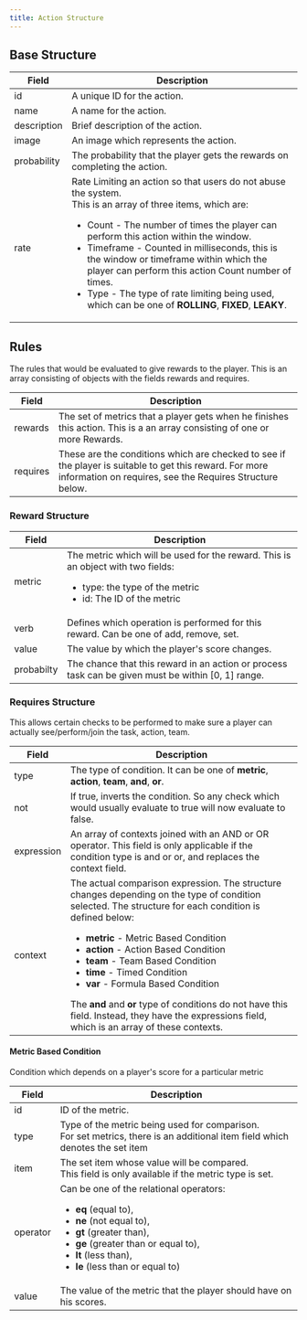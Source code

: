 ```yaml
---
title: Action Structure
---
```


## Base Structure

|    Field    |    Description    |
|-------------|-------------------|
| id          | A unique ID for the action. |
| name        | A name for the action. |
| description | Brief description of the action. |
| image       | An image which represents the action. |
| probability | The probability that the player gets the rewards on completing the action. |
| rate        | Rate Limiting an action so that users do not abuse the system.<br/>This is an array of three items, which are:</br><ul><li>Count - The number of times the player can perform this action within the window.</li><li>Timeframe - Counted in milliseconds, this is the window or timeframe within which the player can perform this action Count number of times.</li><li>Type - The type of rate limiting being used, which can be one of **ROLLING**, **FIXED**, **LEAKY**.</li></ul> |


## Rules

The rules that would be evaluated to give rewards to the player. This is an array consisting of objects with the fields rewards and requires.

|    Field    |    Description    |
|-------------|-------------------|
| rewards     | The set of metrics that a player gets when he finishes this action. This is a an array consisting of one or more Rewards. |
| requires    | These are the conditions which are checked to see if the player is suitable to get this reward. For more information on requires, see the Requires Structure below. |

### Reward Structure
|    Field    |    Description    |
|-------------|-------------------|
| metric      | The metric which will be used for the reward. This is an object with two fields:</br><ul><li>type: the type of the metric</li><li>id: The ID of the metric</li><ul> |
| verb        | Defines which operation is performed for this reward. Can be one of add, remove, set.
| value       | The value by which the player's score changes. |
| probabilty  | The chance that this reward in an action or process task can be given must be within [0, 1] range. |

### Requires Structure

This allows certain checks to be performed to make sure a player can actually see/perform/join the task, action, team.

|    Field    |    Description    |
|-------------|-------------------|
| type        | The type of condition. It can be one of **metric**, **action**, **team**, **and**, **or**. |
| not         | If true, inverts the condition. So any check which would usually evaluate to true will now evaluate to false. |
| expression  | An array of contexts joined with an AND or OR operator. This field is only applicable if the condition type is and or or, and replaces the context field. |
| context     | The actual comparison expression. The structure changes depending on the type of condition selected. The structure for each condition is defined below: <ul><li>**metric** - Metric Based Condition</li><li>**action** - Action Based Condition</li><li>**team** - Team Based Condition</li><li>**time** - Timed Condition</li><li>**var** - Formula Based Condition</li></ul>The **and** and **or** type of conditions do not have this field. Instead, they have the expressions field, which is an array of these contexts. |


#### Metric Based Condition

Condition which depends on a player's score for a particular metric

|    Field    |    Description    |
|-------------|-------------------|
| id          | ID of the metric. |
| type        | Type of the metric being used for comparison. <br/>For set metrics, there is an additional item field which denotes the set item |
| item        | The set item whose value will be compared. <br/>This field is only available if the metric type is set. |
| operator    | Can be one of the relational operators: <ul><li>**eq** (equal to),</li><li>**ne** (not equal to),</li><li>**gt** (greater than),</li><li>**ge** (greater than or equal to),</li><li>**lt** (less than),</li><li>**le** (less than or equal to)</li></ul> |
| value       | The value of the metric that the player should have on his scores. |